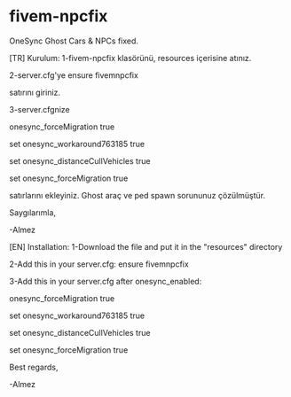 # fivem-npcfix
OneSync Ghost Cars &amp; NPCs fixed.

[TR]
Kurulum:
1-fivem-npcfix klasörünü, resources içerisine atınız.

2-server.cfg'ye 
ensure fivemnpcfix 

satırını giriniz.

3-server.cfgnize

onesync_forceMigration true

set onesync_workaround763185 true

set onesync_distanceCullVehicles true

set onesync_forceMigration true

satırlarını ekleyiniz.
Ghost araç ve ped spawn sorununuz çözülmüştür.

Saygılarımla,

-Almez

[EN]
Installation:
1-Download the file and put it in the "resources" directory

2-Add this in your server.cfg:
 ensure fivemnpcfix
 
3-Add this in your server.cfg after onesync_enabled:

onesync_forceMigration true

set onesync_workaround763185 true

set onesync_distanceCullVehicles true

set onesync_forceMigration true
 
Best regards,

-Almez
